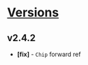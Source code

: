 # [Versions](https://github.com/Tracktor/design-system/releases)

## v2.4.2
- **[fix]** - `Chip` forward ref
